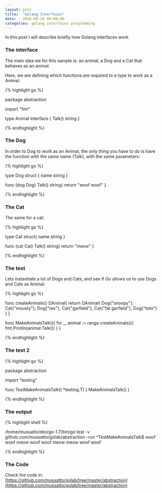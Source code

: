 ```yaml
---
layout: post
title:  "Golang Interfaces"
date:   2016-09-26 00:00:00
categories: golang interfaces programming
---
```


In this post I will describe briefly how Golang interfaces work.

### The interface

The main idea we for this sample is: an animal, a Dog and a Cat that behaves as an animal.

Here, we are defining which functions are required to a type to work as a Animal:

{% highlight go %}

package abstraction

import "fmt"

type Animal interface {
	Talk() string
}

{% endhighlight %}

### The Dog

In order to Dog to work as an Animal, the only thing you have to do is have the function with the same name (Talk), with the same parameters:

{% highlight go %}

type Dog struct {
	name string
}

func (dog Dog) Talk() string{
	return "woof woof"
}

{% endhighlight %}

### The Cat

The same for a cat:

{% highlight go %}

type Cat struct{
	name string
}

func (cat Cat) Talk() string{
	return "meow"
}

{% endhighlight %}

### The test

Lets instantiate a lot of Dogs and Cats, and see if Go allows us to use Dogs and Cats as Animal:

{% highlight go %}

func createAnimals() []Animal{
	return []Animal{ Dog{"snoopy"}, Cat{"mousty"}, Dog{"rex"}, Cat{"garfield"}, Cat{"fat garfield"}, Dog{"toto"} }
}

func MakeAnimalsTalk(){
	for _, animal := range createAnimals(){
		fmt.Println(animal.Talk())
	}
}

{% endhighlight %}

### The test 2

{% highlight go %}

package abstraction

import "testing"

func TestMakeAnimalsTalk(t *testing.T) {
	MakeAnimalsTalk()
}

{% endhighlight %}

### The output

{% highlight shell %}

/home/mussatto/dev/go-1.7/bin/go test -v github.com/mussatto/golab/abstraction -run ^TestMakeAnimalsTalk$
woof woof
meow
woof woof
meow
meow
woof woof

{% endhighlight %}


### The Code

Check the code in: [https://github.com/mussatto/golab/tree/master/abstraction](https://github.com/mussatto/golab/tree/master/abstraction)
